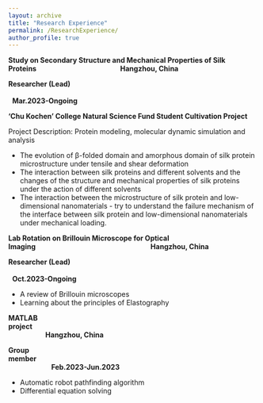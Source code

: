 ```yaml
---
layout: archive
title: "Research Experience"
permalink: /ResearchExperience/
author_profile: true
---
```



**Study on Secondary Structure and Mechanical Properties of Silk Proteins**$~~~~~~~~~~~~~~~~~~~~~~~~~~~~~~~~~~~~~~~~~~~$**Hangzhou, China**

**Researcher (Lead)** $~~~~~~~~~~~~~~~~~~~~~~~~~~~~~~~~~~~~~~~~~~~~~~~~~~~~~~~~~~~~~~~~~~~~~~~~~~~~~~~~~~~~~~~~~~~~~~~~~~~~~~~~~~~~~~~~~~~~~~~~~~~~~~~~~~$**Mar.2023-Ongoing**

**‘Chu Kochen’ College Natural Science Fund Student Cultivation Project**

Project Description: Protein modeling, molecular dynamic simulation and analysis

- The evolution of β-folded domain and amorphous domain of silk protein microstructure under tensile and shear deformation
- The interaction between silk proteins and different solvents and the changes of the structure and mechanical properties of silk proteins under the action of different solvents
- The interaction between the microstructure of silk protein and low-dimensional nanomaterials - try to understand the failure mechanism of the interface between silk protein and low-dimensional nanomaterials under mechanical loading.

**Lab Rotation on Brillouin Microscope for Optical Imaging**$~~~~~~~~~~~~~~~~~~~~~~~~~~~~~~~~~~~~~~~~~~~~~~~~~~~~~~~~~~~$**Hangzhou, China**

**Researcher (Lead)** $~~~~~~~~~~~~~~~~~~~~~~~~~~~~~~~~~~~~~~~~~~~~~~~~~~~~~~~~~~~~~~~~~~~~~~~~~~~~~~~~~~~~~~~~~~~~~~~~~~~~~~~~~~~~~~~~~~~~~~~~~~~~~~~~~~$**Oct.2023-Ongoing**         

- A review of Brillouin microscopes
- Learning about the principles of Elastography

**MATLAB project**$~~~~~~~~~~~~~~~~~~~~~~~~~~~~~~~~~~~~~~~~~~~~~~~~~~~~~~~~~~~~~~~~~~~~~~~~~~~~~~~~~~~~~~~~~~~~~~~~~~~~~~~~~~~~~~~~~~~~~~~~~~~~~~~~~~~~~~$**Hangzhou, China**

**Group member**$~~~~~~~~~~~~~~~~~~~~~~~~~~~~~~~~~~~~~~~~~~~~~~~~~~~~~~~~~~~~~~~~~~~~~~~~~~~~~~~~~~~~~~~~~~~~~~~~~~~~~~~~~~~~~~~~~~~~~~~~~~~~~~~~~~~~~~~$**Feb.2023-Jun.2023**

- Automatic robot pathfinding algorithm
- Differential equation solving
